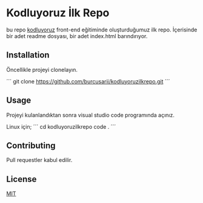 # Kodluyoruz İlk Repo

bu repo [kodluyoruz](www.kodluyoruz.org) front-end eğitiminde oluşturduğumuz ilk repo. İçerisinde bir adet readme dosyası, bir adet index.html barındırıyor.

## Installation

Öncellikle projeyi clonelayın.

´´´
git clone https://github.com/burcusarii/kodluyoruzilkrepo.git 
´´´

## Usage

Projeyi kulanlandıktan sonra visual studio code programında açınız.

Linux için;
´´´
cd kodluyoruzilkrepo
code .
´´´

## Contributing

Pull requestler kabul edilir.

## License

[MIT](www.mit.com)